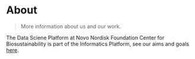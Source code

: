 # About

> More information about us and our work.

The Data Sciene Platform at Novo Nordisk Foundation Center for Biosustainability 
is part of the Informatics Platform, see our aims and goals
[here](https://www.biosustain.dtu.dk/technologies/informatics/data-science-platform). 


